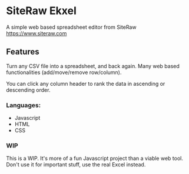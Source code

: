 # SiteRaw Ekxel

A simple web based spreadsheet editor from SiteRaw https://www.siteraw.com

## Features

Turn any CSV file into a spreadsheet, and back again. Many web based functionalities (add/move/remove row/column).

You can click any column header to rank the data in ascending or descending order.

### Languages:

- Javascript
- HTML
- CSS

### WIP

This is a WIP. It's more of a fun Javascript project than a viable web tool. Don't use it for important stuff, use the real Excel instead.

